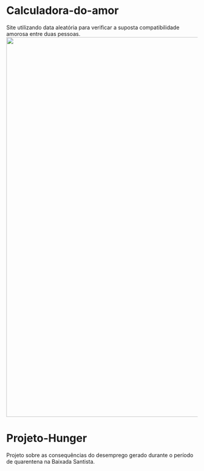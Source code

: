 # Calculadora-do-amor
Site utilizando data aleatória para verificar a suposta compatibilidade amorosa entre duas pessoas.
<img src="https://user-images.githubusercontent.com/95770849/145326379-0d7c7c42-7d94-465b-b8a2-969af0dfc31a.png" width="2000" height="1000"/>


# Projeto-Hunger
Projeto sobre as consequências do desemprego gerado durante o período de quarentena na Baixada Santista.
